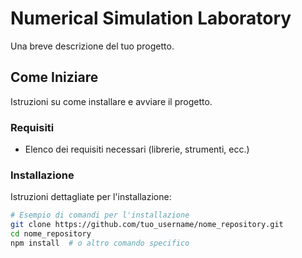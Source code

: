 # Numerical Simulation Laboratory

Una breve descrizione del tuo progetto.

## Come Iniziare

Istruzioni su come installare e avviare il progetto.

### Requisiti

- Elenco dei requisiti necessari (librerie, strumenti, ecc.)

### Installazione

Istruzioni dettagliate per l'installazione:

```bash
# Esempio di comandi per l'installazione
git clone https://github.com/tuo_username/nome_repository.git
cd nome_repository
npm install  # o altro comando specifico


